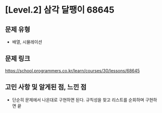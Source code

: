 # [Level.2] 삼각 달팽이 68645

## 문제 유형
- 배열, 시뮬레이션

## 문제 링크
https://school.programmers.co.kr/learn/courses/30/lessons/68645

## 고민 사항 및 알게된 점, 느낀 점
- 단순히 문제에서 나온대로 구현하면 된다. 규칙성을 찾고 리스트를 순회하며 구현하면 끝

